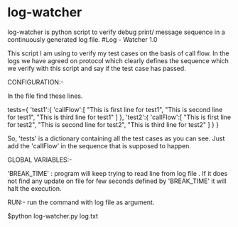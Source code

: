 log-watcher
===========

log-watcher is python script to verify debug print/ message sequence in a continuously generated log file.
#Log - Watcher 1.0

This script I am using to verify my test cases on the basis of call flow.
In the logs we have agreed on protocol which clearly defines the sequence 
which we verify with this script and say if the test case has passed.

CONFIGURATION:-

In the file find these lines.
 
tests={
    'test1':{
        'callFlow':[
            "This is first line for test1",
            "This is second line for test1",
            "This is third line for test1"
        ]
    },
    'test2':{
        'callFlow':[
            "This is first line for test2",
            "This is second line for test2",
            "This is third line for test2"
        ]
    }
} 

So, 'tests' is a dictionary containing all the test cases as you can see. Just add the 'callFlow' 
in the sequence that is supposed to happen.

GLOBAL VARIABLES:-

'BREAK_TIME' : program will keep trying to read line from log file . If it does not find any update on file for 
few seconds defined by 'BREAK_TIME' it will halt the execution.

RUN:-
run the command with log file as argument.

$python log-watcher.py log.txt

